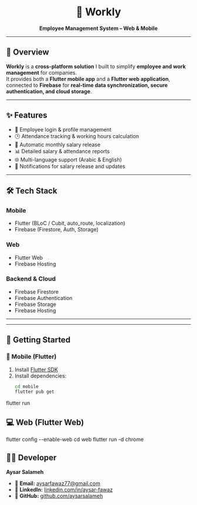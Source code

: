 <h1 align="center">🚀 Workly</h1>
<p align="center">
  <b>Employee Management System – Web & Mobile</b>  
</p>


---

## 📖 Overview
**Workly** is a **cross-platform solution** I built to simplify **employee and work management** for companies.  
It provides both a **Flutter mobile app** and a **Flutter web application**, connected to **Firebase** for **real-time data synchronization, secure authentication, and cloud storage**.  

---

## ✨ Features
- 👤 Employee login & profile management  
- 🕒 Attendance tracking & working hours calculation  
- 💸 Automatic monthly salary release  
- 📊 Detailed salary & attendance reports  
- 🌐 Multi-language support (Arabic & English)  
- 🔔 Notifications for salary release and updates  

---

## 🛠️ Tech Stack
### Mobile
- Flutter (BLoC / Cubit, auto_route, localization)  
- Firebase (Firestore, Auth, Storage)  

### Web
- Flutter Web  
- Firebase Hosting  

### Backend & Cloud
- Firebase Firestore  
- Firebase Authentication  
- Firebase Storage  
- Firebase Hosting  

---


---

## 🚀 Getting Started

### 📱 Mobile (Flutter)
1. Install [Flutter SDK](https://flutter.dev/docs/get-started/install)  
2. Install dependencies:  
   ```bash
   cd mobile
   flutter pub get
flutter run
## 💻 Web (Flutter Web)
flutter config --enable-web
cd web
flutter run -d chrome


## 👨‍💻 Developer

**Aysar Salameh**  

- 📧 **Email:** [aysarfawaz77@gmail.com](mailto:aysarfawaz77@gmail.com)  
- 💼 **LinkedIn:** [linkedin.com/in/aysar-fawaz](https://linkedin.com/in/aysar-fawaz-a60731274)  
- 🐙 **GitHub:** [github.com/aysarsalameh](https://github.com/AysarSalameh)  


